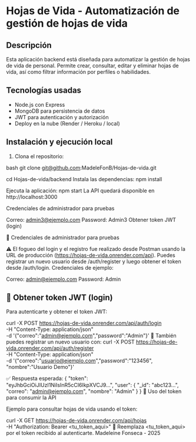 # Hojas de Vida - Automatización de gestión de hojas de vida

## Descripción

Esta aplicación backend está diseñada para automatizar la gestión de hojas de vida de personal. Permite crear, consultar, editar y eliminar hojas de vida, así como filtrar información por perfiles o habilidades.

## Tecnologías usadas

- Node.js con Express
- MongoDB para persistencia de datos
- JWT para autenticación y autorización
- Deploy en la nube (Render / Heroku / local)

## Instalación y ejecución local

1. Clona el repositorio:

bash
git clone git@github.com:MadeleFonB/Hojas-de-vida.git

cd Hojas-de-vida/backend
Instala las dependencias:
npm install

Ejecuta la aplicación:
npm start
La API quedará disponible en http://localhost:3000

Credenciales de administrador para pruebas

Correo: admin3@ejemplo.com
Password: Admin3
Obtener token JWT (login)

🔐 Credenciales de administrador para pruebas

⚠️ El fogueo del login y el registro fue realizado desde Postman usando la URL de producción (https://hojas-de-vida.onrender.com/api). Puedes registrar un nuevo usuario desde /auth/register y luego obtener el token desde /auth/login.
Credenciales de ejemplo:

Correo: admin@ejemplo.com
Password: Admin
## 🔑 Obtener token JWT (login)

Para autenticarte y obtener el token JWT:

curl -X POST https://hojas-de-vida.onrender.com/api/auth/login \
  -H "Content-Type: application/json" \
  -d '{"correo":"admin@ejemplo.com","password":"Admin"}'
🔁 También puedes registrar un nuevo usuario con:
curl -X POST https://hojas-de-vida.onrender.com/api/auth/register \
  -H "Content-Type: application/json" \
  -d '{"correo":"usuario@ejemplo.com","password":"123456", "nombre":"Usuario Demo"}'
  
✅ Respuesta esperada:
{
  "token": "eyJhbGciOiJIUzI1NiIsInR5cCI6IkpXVCJ9...",
  "user": {
    "_id": "abc123...",
    "correo": "admin@ejemplo.com",
    "nombre": "Admin"
  }
}
📡 Uso del token para consumir la API

Ejemplo para consultar hojas de vida usando el token:

curl -X GET https://hojas-de-vida.onrender.com/api/hojas \
  -H "Authorization: Bearer <tu_token_aqui>"
🔁 Reemplaza <tu_token_aqui> por el token recibido al autenticarte.
Madeleine Fonseca - 2025
